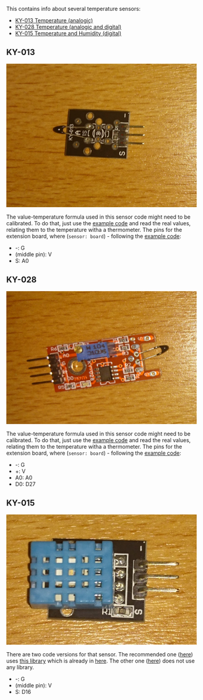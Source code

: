 This contains info about several temperature sensors:
* [KY-013 Temperature (analogic)](#ky-013)
* [KY-028 Temperature (analogic and digital)](#ky-028)
* [KY-015 Temperature and Humidity (digital)](#ky-015)

## KY-013

![ky013](images/ky013.JPG)

The value-temperature formula used in this sensor code might need to be calibrated.
To do that, just use the [example code](ky013.py) and read the real values, relating them to the temperature witha a thermometer.
The pins for the extension board, where (`sensor: board`) - following the [example code](ky013.py):
* -:	G
* (middle pin):	V
* S:	A0


## KY-028

![ky028](images/ky028.JPG)

The value-temperature formula used in this sensor code might need to be calibrated.
To do that, just use the [example code](ky013.py) and read the real values, relating them to the temperature witha a thermometer.
The pins for the extension board, where (`sensor: board`) - following the [example code](ky028.py):
* -:	G
* +:	V
* A0:	A0
* D0: 	D27

## KY-015

![ky015](images/ky015.JPG)

There are two code versions for that sensor.
The recommended one ([here](ky015/ky015_with_dht11.py)) uses [this library](https://github.com/szazo/DHT11_Python) which is already in [here](ky015/dht11_lib/).
The other one ([here](ky015/ky015_without_dht11.py)) does not use any library.

* -:	G
* (middle pin):	V
* S:	D16